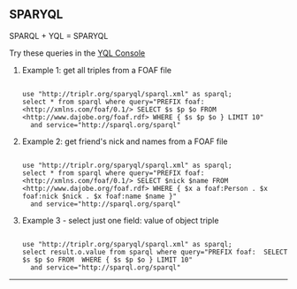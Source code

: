 SPARYQL
-------

SPARQL + YQL = SPARYQL

Try these queries in the [YQL Console][1]

1. Example 1: get all triples from a FOAF file
   <pre><code>
   use "http://triplr.org/sparyql/sparql.xml" as sparql;
   select * from sparql where query="PREFIX foaf: &lt;http://xmlns.com/foaf/0.1/&gt; SELECT $s $p $o FROM &lt;http://www.dajobe.org/foaf.rdf&gt; WHERE { $s $p $o } LIMIT 10"
     and service="http://sparql.org/sparql"
   </code></pre>

2. Example 2: get friend's nick and names from a FOAF file
   <pre><code>
   use "http://triplr.org/sparyql/sparql.xml" as sparql;
   select * from sparql where query="PREFIX foaf: &lt;http://xmlns.com/foaf/0.1/&gt; SELECT $nick $name FROM &lt;http://www.dajobe.org/foaf.rdf&gt; WHERE { $x a foaf:Person . $x foaf:nick $nick . $x foaf:name $name }"
     and service="http://sparql.org/sparql"
   </code></pre>

3. Example 3 - select just one field: value of object triple
   <pre><code>
   use "http://triplr.org/sparyql/sparql.xml" as sparql;
   select result.o.value from sparql where query="PREFIX foaf: <http://xmlns.com/foaf/0.1/> SELECT $s $p $o FROM <http://www.dajobe.org/foaf.rdf> WHERE { $s $p $o } LIMIT 10"
     and service="http://sparql.org/sparql"
   </code></pre>

***

  [1]: http://developer.yahoo.com/yql/console/
